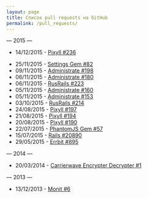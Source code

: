 ```yaml
---
layout: page
title: Список pull requests на GitHub
permalink: /pull_requests/
---
```


<p class="center">&mdash; 2015 &mdash;</p>

+ 14/12/2015 - [Pixyll #236](https://github.com/johnotander/pixyll/pull/236)
* 25/11/2015 - [Settings Gem #82](https://github.com/huacnlee/rails-settings-cached/pull/82)
* 09/11/2015 - [Administrate #198](https://github.com/thoughtbot/administrate/pull/198)
* 06/11/2015 - [Administrate #180](https://github.com/thoughtbot/administrate/pull/180)
* 06/11/2015 - [RusRails #223](https://github.com/morsbox/rusrails/pull/223)
* 05/11/2015 - [Administrate #160](https://github.com/thoughtbot/administrate/pull/160)
* 05/11/2015 - [Administrate #153](https://github.com/thoughtbot/administrate/pull/153)
* 03/10/2015 - [RusRails #214](https://github.com/morsbox/rusrails/pull/214)
* 24/08/2015 - [Pixyll #197](https://github.com/johnotander/pixyll/pull/197)
* 21/08/2015 - [Pixyll #194](https://github.com/johnotander/pixyll/pull/194)
* 20/08/2015 - [Pixyll #190](https://github.com/johnotander/pixyll/pull/190)
* 22/07/2015 - [PhantomJS Gem #57](https://github.com/colszowka/phantomjs-gem/pull/57)
* 15/07/2015 - [Rails #20890](https://github.com/rails/rails/pull/20890)
* 29/05/2015 - [Errbit #895](https://github.com/errbit/errbit/pull/895)

<p class="center">&mdash; 2014 &mdash;</p>

* 20/03/2014 - [Carrierwave Encrypter Decrypter #1](https://github.com/ankit8898/carrierwave_encrypter_decrypter/pull/1)

<p class="center">&mdash; 2013 &mdash;</p>

* 13/12/2013 - [Monit #6](https://github.com/matiaskorhonen/monit/pull/6)
